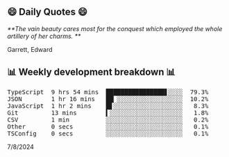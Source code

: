 ## 😄 Daily Quotes 😄

_**The vain beauty cares most for the conquest which employed the whole artillery of her charms. **_

Garrett, Edward



## 📊 Weekly development breakdown 📊

<pre>TypeScript  9 hrs 54 mins  ████████████████▋░░░░  79.3%
JSON        1 hr 16 mins   ██▏░░░░░░░░░░░░░░░░░░  10.2%
JavaScript  1 hr 2 mins    █▋░░░░░░░░░░░░░░░░░░░   8.3%
Git         13 mins        ▍░░░░░░░░░░░░░░░░░░░░   1.8%
CSV         1 min          ░░░░░░░░░░░░░░░░░░░░░   0.2%
Other       0 secs         ░░░░░░░░░░░░░░░░░░░░░   0.1%
TSConfig    0 secs         ░░░░░░░░░░░░░░░░░░░░░   0.1%</pre>

7/8/2024